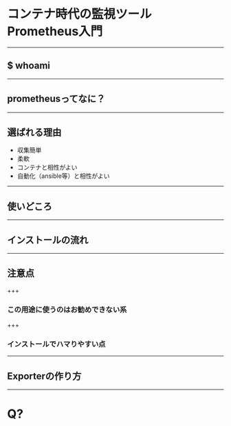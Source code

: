 # コンテナ時代の監視ツール Prometheus入門

---

## $ whoami

---

## prometheusってなに？

---

## 選ばれる理由

* 収集簡単
* 柔軟
* コンテナと相性がよい
* 自動化（ansible等）と相性がよい

---

## 使いどころ

---

## インストールの流れ

---

## 注意点

+++

### この用途に使うのはお勧めできない系

+++

### インストールでハマりやすい点

---

## Exporterの作り方

---

# Q?
